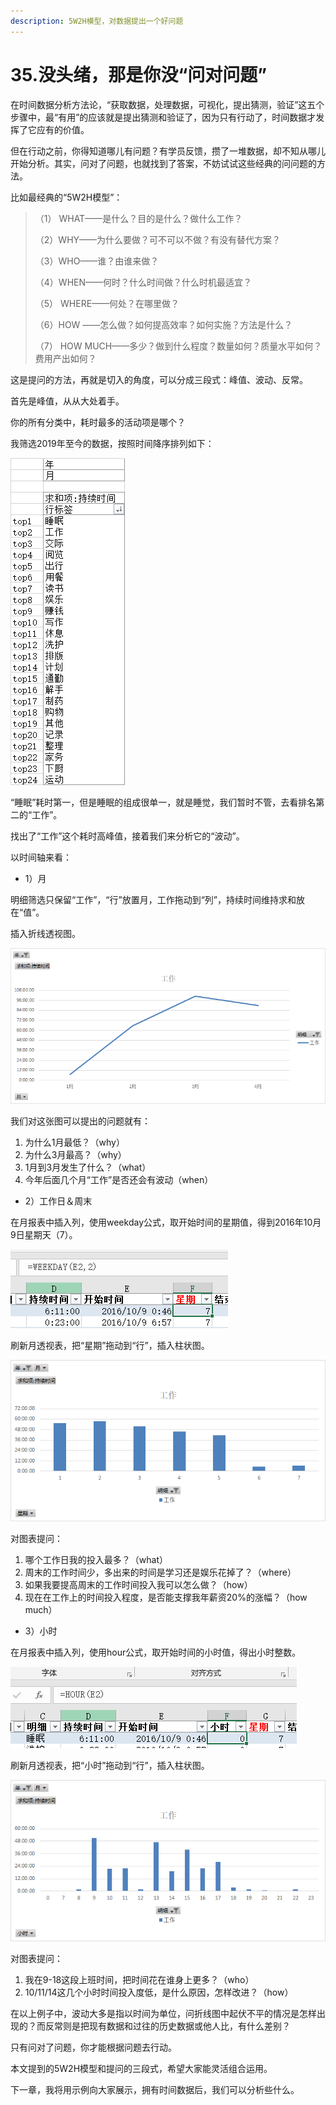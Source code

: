 ```yaml
---
description: 5W2H模型，对数据提出一个好问题
---
```


# 35.没头绪，那是你没“问对问题”

在时间数据分析方法论，“获取数据，处理数据，可视化，提出猜测，验证”这五个步骤中，最“有用”的应该就是提出猜测和验证了，因为只有行动了，时间数据才发挥了它应有的价值。

但在行动之前，你得知道哪儿有问题？有学员反馈，攒了一堆数据，却不知从哪儿开始分析。其实，问对了问题，也就找到了答案，不妨试试这些经典的问问题的方法。

比如最经典的“5W2H模型”：

> （1） WHAT——是什么？目的是什么？做什么工作？
>
> （2）WHY——为什么要做？可不可以不做？有没有替代方案？
>
> （3）WHO——谁？由谁来做？
>
> （4）WHEN——何时？什么时间做？什么时机最适宜？
>
> （5） WHERE——何处？在哪里做？
>
> （6）HOW ——怎么做？如何提高效率？如何实施？方法是什么？
>
> （7） HOW MUCH——多少？做到什么程度？数量如何？质量水平如何？费用产出如何？

这是提问的方法，再就是切入的角度，可以分成三段式：峰值、波动、反常。

首先是峰值，从从大处着手。

你的所有分类中，耗时最多的活动项是哪个？

我筛选2019年至今的数据，按照时间降序排列如下：

![](../.gitbook/assets/tu-pian%20%287%29.png)

“睡眠”耗时第一，但是睡眠的组成很单一，就是睡觉，我们暂时不管，去看排名第二的“工作”。

找出了“工作”这个耗时高峰值，接着我们来分析它的“波动”。

以时间轴来看：

* 1）月

明细筛选只保留“工作”，“行”放置月，工作拖动到“列”，持续时间维持求和放在“值”。

插入折线透视图。

![](../.gitbook/assets/tu-pian%20%28131%29.png)

我们对这张图可以提出的问题就有：

1. 为什么1月最低？（why）
2. 为什么3月最高？（why）
3. 1月到3月发生了什么？（what）
4. 今年后面几个月“工作”是否还会有波动（when）

* 2）工作日＆周末

在月报表中插入列，使用weekday公式，取开始时间的星期值，得到2016年10月9日星期天（7）。

![](../.gitbook/assets/tu-pian%20%284%29.png)

刷新月透视表，把“星期”拖动到“行”，插入柱状图。

![](../.gitbook/assets/tu-pian%20%28113%29.png)

对图表提问：

1. 哪个工作日我的投入最多？（what）
2. 周末的工作时间少，多出来的时间是学习还是娱乐花掉了？（where）
3. 如果我要提高周末的工作时间投入我可以怎么做？（how）
4. 现在在工作上的时间投入程度，是否能支撑我年薪资20%的涨幅？（how much）

* 3）小时

在月报表中插入列，使用hour公式，取开始时间的小时值，得出小时整数。

![](../.gitbook/assets/tu-pian%20%2870%29.png)

刷新月透视表，把“小时”拖动到“行”，插入柱状图。

![](../.gitbook/assets/tu-pian%20%28100%29.png)

对图表提问：

1. 我在9-18这段上班时间，把时间花在谁身上更多？（who）
2. 10/11/14这几个小时时间投入度低，是什么原因，怎样改进？（how）

在以上例子中，波动大多是指以时间为单位，问折线图中起伏不平的情况是怎样出现的？而反常则是把现有数据和过往的历史数据或他人比，有什么差别？

只有问对了问题，你才能根据问题去行动。

本文提到的5W2H模型和提问的三段式，希望大家能灵活组合运用。

下一章，我将用示例向大家展示，拥有时间数据后，我们可以分析些什么。

